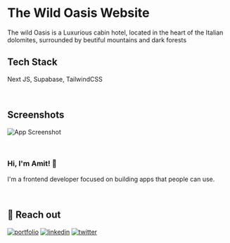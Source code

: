 # The Wild Oasis Website

The wild Oasis is a Luxurious cabin hotel, located in the heart of the Italian dolomites, surrounded by beutiful mountains and dark forests
<br>

## Tech Stack

Next JS, Supabase, TailwindCSS

<br>

## Screenshots
![App Screenshot](https://github.com/user-attachments/assets/ac6540fb-b354-48bf-9835-1c7c44627ee0)


<br>

### Hi, I'm Amit! 👋

I'm a frontend developer focused on building apps that people can use.

<br>

## 🔗 Reach out

[![portfolio](https://img.shields.io/badge/my_portfolio-000?style=for-the-badge&logo=ko-fi&logoColor=white)](https://amittambulkar.com/)
[![linkedin](https://img.shields.io/badge/linkedin-0A66C2?style=for-the-badge&logo=linkedin&logoColor=white)](https://www.linkedin.com/in/amittambulkar/)
[![twitter](https://img.shields.io/badge/twitter-1DA1F2?style=for-the-badge&logo=twitter&logoColor=white)](https://x.com/attambulkar)

